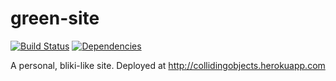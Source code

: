 # green-site
[![Build Status](https://travis-ci.org/imaman/green-site.png?branch=master)](https://travis-ci.org/imaman/green-site)
[![Dependencies](https://david-dm.org/imaman/green-site.png)](http://david-dm.org/jaredhanson/passport-twitter)


A personal, bliki-like site. Deployed at http://collidingobjects.herokuapp.com
